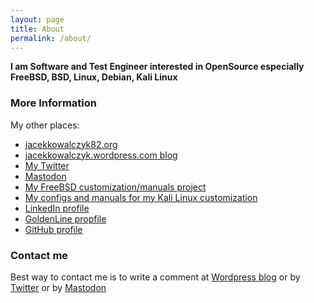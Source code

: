 ```yaml
---
layout: page
title: About
permalink: /about/
---
```


**I am Software and Test Engineer interested in OpenSource especially FreeBSD, BSD, Linux, Debian, Kali Linux**

### More Information

My other places:

* [jacekkowalczyk82.org](https://jacekkowalczyk82.org/)
* [jacekkowalczyk.wordpress.com blog](https://jacekkowalczyk.wordpress.com/)
* [My Twitter](https://mobile.twitter.com/jacekkowalczy10/)
* [Mastodon](https://mastodon.technology/@kowalczy)
* [My FreeBSD customization/manuals project](https://gitlab.com/jacekkowalczyk82/freebsd)
* [My configs and manuals for my Kali Linux customization](https://gitlab.com/jacekkowalczyk82/my-debian)
* [LinkedIn profile](https://www.linkedin.com/in/jacek-kowalczyk-4800644/)
* [GoldenLine propfile](http://www.goldenline.pl/jacek-kowalczyk6)
* [GitHub profile](https://github.com/jacekkowalczyk82)

### Contact me

Best way to contact  me is to write a comment at [Wordpress blog](https://jacekkowalczyk.wordpress.com/) or by [Twitter](https://mobile.twitter.com/jacekkowalczy10/) or by [Mastodon](https://mastodon.technology/@kowalczy)


